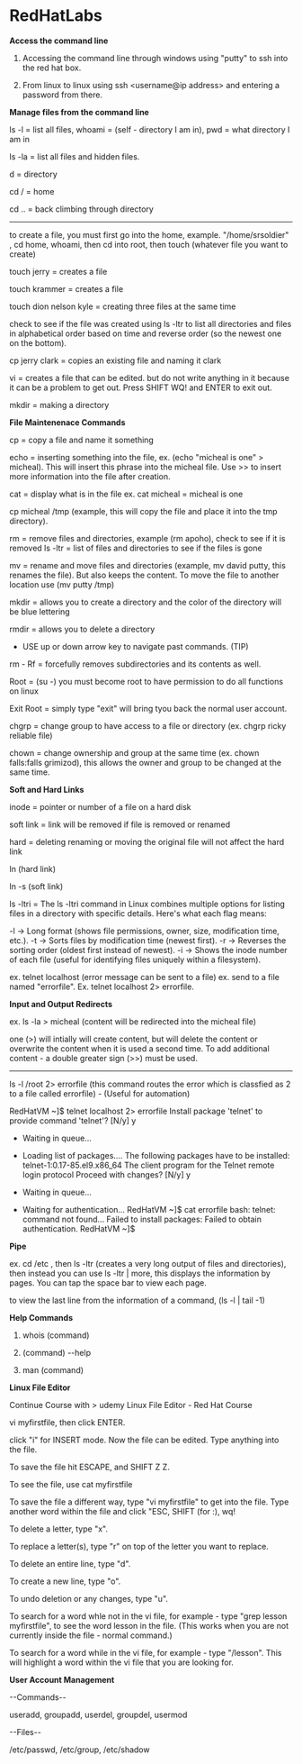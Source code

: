 # RedHatLabs

**Access the command line**

1. Accessing the command line through windows using "putty" to ssh into the red hat box. 

2. From linux to linux using ssh <username@ip address> and entering a password from there.


**Manage files from the command line**

ls -l = list all files, whoami = (self - directory I am in), pwd = what directory I am in 

ls -la = list all files and hidden files.

d = directory 

cd / = home 

cd .. = back climbing through directory

-------------------------

to create a file, you must first go into the home, example. "/home/srsoldier" , cd home, whoami, then cd into root, then touch (whatever file you want to create) 

touch jerry = creates a file

touch krammer = creates a file 

touch dion nelson kyle = creating three files at the same time

check to see if the file was created using ls -ltr to list all directories and files in alphabetical order based on time and reverse order (so the newest one on the bottom).

cp jerry clark = copies an existing file and naming it clark

vi = creates a file that can be edited. but do not write anything in it because it can be a problem to get out. Press SHIFT WQ! and ENTER to exit out. 

mkdir = making a directory 

**File Maintenenace Commands**

cp = copy a file and name it something

echo = inserting something into the file, ex. (echo "micheal is one" > micheal). This will insert this phrase into the micheal file. Use >> to insert more information into the file after creation.

cat = display what is in the file ex. cat micheal = micheal is one

cp micheal /tmp (example, this will copy the file and place it into the tmp directory).

rm = remove files and directories, example (rm apoho), check to see if it is removed ls -ltr = list of files and directories to see if the files is gone

mv = rename and move files and directories (example, mv david putty, this renames the file). But also keeps the content. To move the file to another location use (mv putty /tmp)

mkdir = allows you to create a directory and the color of the directory will be blue lettering

rmdir = allows you to delete a directory 

- USE up or down arrow key to navigate past commands. (TIP)

 rm - Rf = forcefully removes subdirectories and its contents as well.

 Root = (su -) you must become root to have permission to do all functions on linux

 Exit Root = simply type "exit" will bring tyou back the normal user account.

 chgrp = change group to have access to a file or directory (ex. chgrp ricky reliable file)

 chown = change ownership and group at the same time (ex. chown falls:falls grimizod), this allows the owner and group to be changed at the same time.

 **Soft and Hard Links**


 inode = pointer or number of a file on a hard disk 

 soft link = link will be removed if file is removed or renamed

 hard = deleting renaming or moving the original file will not affect the hard link

 ln (hard link)

 ln -s (soft link)

ls -ltri = The ls -ltri command in Linux combines multiple options for listing files in a directory with specific details. Here's what each flag means:

-l → Long format (shows file permissions, owner, size, modification time, etc.).
-t → Sorts files by modification time (newest first).
-r → Reverses the sorting order (oldest first instead of newest).
-i → Shows the inode number of each file (useful for identifying files uniquely within a filesystem).

ex. telnet localhost (error message can be sent to a file) ex. send to a file named "errorfile". Ex. telnet localhost 2> errorfile. 


**Input and Output Redirects**

ex. ls -la > micheal (content will be redirected into the micheal file)

one (>) will intially will create content, but will delete the content or overwrite the content when it is used a second time. To add additional content - a double greater sign (>>) must be used.

-----

ls -l /root 2> errorfile (this command routes the error which is classfied as 2 to a file called errorfile) - (Useful for automation)

RedHatVM ~]$ telnet localhost 2> errorfile
Install package 'telnet' to provide command 'telnet'? [N/y] y

 * Waiting in queue... 
 * Loading list of packages.... 
The following packages have to be installed:
 telnet-1:0.17-85.el9.x86_64	The client program for the Telnet remote login protocol
Proceed with changes? [N/y] y


 * Waiting in queue... 
 * Waiting for authentication... 
RedHatVM ~]$ cat errorfile
bash: telnet: command not found...
Failed to install packages: Failed to obtain authentication.
RedHatVM ~]$ 


**Pipe**

ex. cd /etc , then ls -ltr (creates a very long output of files and directories), then instead you can use ls -ltr | more, this displays the information by pages. You can tap the space bar to view each page.

to view the last line from the information of a command, (ls -l | tail -1)


**Help Commands**

1. whois (command)

2. (command) --help

3. man (command)


**Linux File Editor**


Continue Course with > udemy Linux File Editor - Red Hat Course

vi myfirstfile, then click ENTER.

click "i" for INSERT mode. Now the file can be edited. Type anything into the file. 

To save the file hit ESCAPE, and SHIFT Z Z. 

To see the file, use cat myfirstfile

To save the file a different way, type "vi myfirstfile" to get into the file. Type another word within the file and click "ESC, SHIFT (for :), wq! 

To delete a letter, type "x".

To replace a letter(s), type "r" on top of the letter you want to replace.

To delete an entire line, type "d".

To create a new line, type "o".

To undo deletion or any changes, type "u".

To search for a word whle not in the vi file, for example - type "grep lesson myfirstfile", to see the word lesson in the file. (This works when you are not currently inside the file - normal command.)

To search for a word while in the vi file, for example - type "/lesson". This will highlight a word within the vi file that you are looking for.

**User Account Management**

--Commands-- 

useradd, groupadd, userdel, groupdel, usermod

--Files--

/etc/passwd, /etc/group, /etc/shadow






